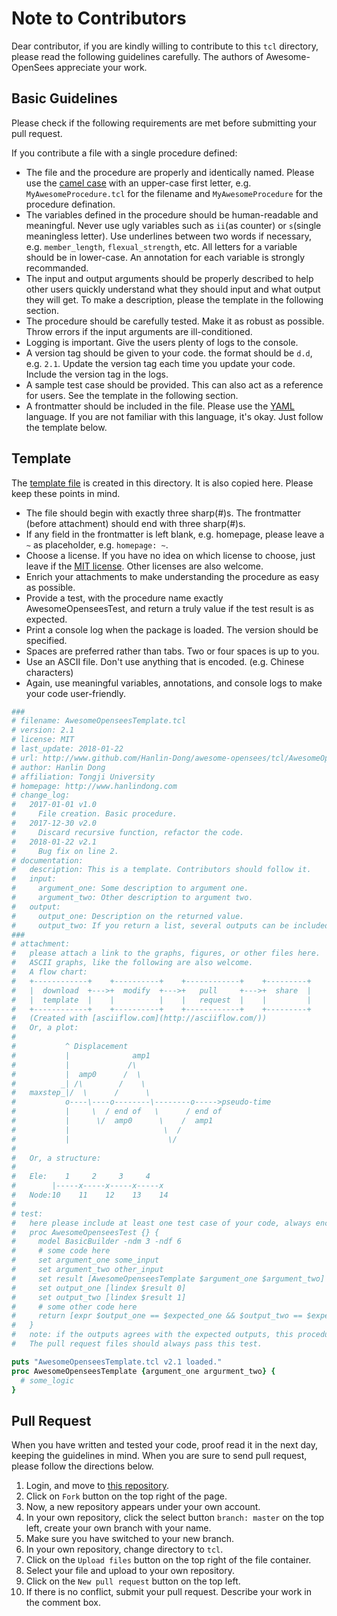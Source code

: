 # Note to Contributors

Dear contributor, if you are kindly willing to contribute to this `tcl` directory, please read the following guidelines carefully. The authors of Awesome-OpenSees appreciate your work.

## Basic Guidelines

Please check if the following requirements are met before submitting your pull request.

If you contribute a file with a single procedure defined:

* The file and the procedure are properly and identically named. Please use the [camel case](https://en.wikipedia.org/wiki/Camel_case) with an upper-case first letter, e.g. `MyAwesomeProcedure.tcl` for the filename and `MyAwesomeProcedure` for the procedure defination.
* The variables defined in the procedure should be human-readable and meaningful. Never use ugly variables such as `ii`(as counter) or `s`(single meaningless letter). Use underlines between two words if necessary, e.g. `member_length`, `flexual_strength`, etc. All letters for a variable should be in lower-case. An annotation for each variable is strongly recommanded.
* The input and output arguments should be properly described to help other users quickly understand what they should input and what output they will get. To make a description, please the template in the following section.
* The procedure should be carefully tested. Make it as robust as possible. Throw errors if the input arguments are ill-conditioned.
* Logging is important. Give the users plenty of logs to the console.
* A version tag should be given to your code. the format should be `d.d`, e.g. `2.1`. Update the version tag each time you update your code. Include the version tag in the logs.
* A sample test case should be provided. This can also act as a reference for users. See the template in the following section.
* A frontmatter should be included in the file. Please use the [YAML](http://www.yaml.org/) language. If you are not familiar with this language, it's okay. Just follow the template below.

## Template

The [template file](AwesomeOpenseesTemplate.tcl) is created in this directory. It is also copied here. Please keep these points in mind.

* The file should begin with exactly three sharp(#)s. The frontmatter (before attachment) should end with three sharp(#)s.
* If any field in the frontmatter is left blank, e.g. homepage, please leave a `~` as placeholder, e.g. `homepage: ~`.
* Choose a license. If you have no idea on which license to choose, just leave if the [MIT license](https://choosealicense.com/licenses/mit/). Other licenses are also welcome.
* Enrich your attachments to make understanding the procedure as easy as possible.
* Provide a test, with the procedure name exactly AwesomeOpenseesTest, and return a truly value if the test result is as expected.
* Print a console log when the package is loaded. The version should be specified.
* Spaces are preferred rather than tabs. Two or four spaces is up to you.
* Use an ASCII file. Don't use anything that is encoded. (e.g. Chinese characters)
* Again, use meaningful variables, annotations, and console logs to make your code user-friendly.

```tcl
###
# filename: AwesomeOpenseesTemplate.tcl
# version: 2.1
# license: MIT
# last_update: 2018-01-22
# url: http://www.github.com/Hanlin-Dong/awesome-opensees/tcl/AwesomeOpenseesTemplate.tcl
# author: Hanlin Dong
# affiliation: Tongji University
# homepage: http://www.hanlindong.com
# change_log:
#   2017-01-01 v1.0
#     File creation. Basic procedure.
#   2017-12-30 v2.0
#     Discard recursive function, refactor the code.
#   2018-01-22 v2.1
#     Bug fix on line 2.
# documentation:
#   description: This is a template. Contributors should follow it. 
#   input:
#     argument_one: Some description to argument one.
#     argument_two: Other description to argument two.
#   output:
#     output_one: Description on the returned value.
#     output_two: If you return a list, several outputs can be included.
###
# attachment:
#   please attach a link to the graphs, figures, or other files here. 
#   ASCII graphs, like the following are also welcome.
#   A flow chart:
#   +------------+    +----------+    +------------+    +---------+
#   |  download  +--->+  modify  +--->+   pull     +--->+  share  |
#   |  template  |    |          |    |   request  |    |         |
#   +------------+    +----------+    +------------+    +---------+ 
#   (Created with [asciiflow.com](http://asciiflow.com/))
#   Or, a plot:
#     
#           ^ Displacement
#           |              amp1
#           |             /\
#           |  amp0      /  \
#          _| /\        /    \
#   maxstep_|/  \      /      \
#           o----\----o--------\--------o----->pseudo-time
#           |     \  / end of   \      / end of
#           |      \/  amp0      \    /  amp1
#           |                     \  /
#           |                      \/
#
#   Or, a structure:
#
#   Ele:    1     2     3     4
#        |-----x-----x-----x-----x
#   Node:10    11    12    13    14
#
# test:
#   here please include at least one test case of your code, always enclosed by a proc AwesomeOpenseesTest
#   proc AwesomeOpenseesTest {} {
#     model BasicBuilder -ndm 3 -ndf 6
#     # some code here
#     set argument_one some_input
#     set argument_two other_input
#     set result [AwesomeOpenseesTemplate $argument_one $argument_two]
#     set output_one [lindex $result 0]
#     set output_two [lindex $result 1]
#     # some other code here
#     return [expr $output_one == $expected_one && $output_two == $expected_two]
#   }
#   note: if the outputs agrees with the expected outputs, this procedure should return a 'Truly' value.
#   The pull request files should always pass this test.

puts "AwesomeOpenseesTemplate.tcl v2.1 loaded."
proc AwesomeOpenseesTemplate {argument_one argurment_two} {
  # some_logic
}
```

## Pull Request

When you have written and tested your code, proof read it in the next day, keeping the guidelines in mind. When you are sure to send pull request, please follow the directions below.

1. Login, and move to [this repository](https://www.github.com/Hanlin-Dong/awesome-opensees).
2. Click on `Fork` button on the top right of the page.
3. Now, a new repository appears under your own account.
4. In your own repository, click the select button `branch: master` on the top left, create your own branch with your name.
5. Make sure you have switched to your new branch.
6. In your own repository, change directory to `tcl`.
7. Click on the `Upload files` button on the top right of the file container.
8. Select your file and upload to your own repository.
9. Click on the `New pull request` button on the top left.
10. If there is no conflict, submit your pull request. Describe your work in the comment box.
